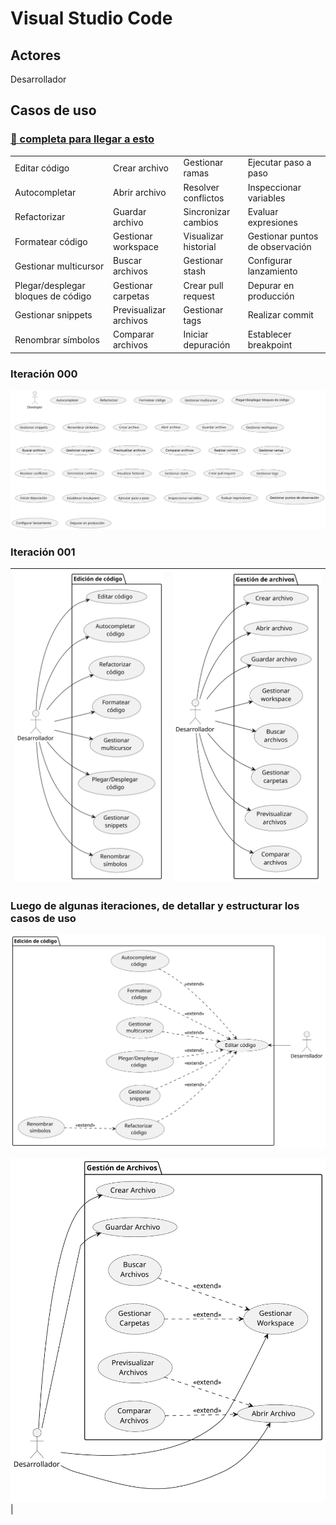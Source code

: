 # Visual Studio Code

## Actores

Desarrollador

## Casos de uso

### [🚬 completa para llegar a esto](🚬.md)

|||||
|-|-|-|-|
|Editar código|Crear archivo|Gestionar ramas|Ejecutar paso a paso
|Autocompletar|Abrir archivo|Resolver conflictos|Inspeccionar variables
|Refactorizar|Guardar archivo|Sincronizar cambios|Evaluar expresiones
|Formatear código|Gestionar workspace|Visualizar historial|Gestionar puntos de observación
|Gestionar multicursor|Buscar archivos|Gestionar stash|Configurar lanzamiento
|Plegar/desplegar bloques de código|Gestionar carpetas|Crear pull request|Depurar en producción
|Gestionar snippets|Previsualizar archivos|Gestionar tags|Realizar commit
|Renombrar símbolos|Comparar archivos|Iniciar depuración|Establecer breakpoint

### Iteración 000

![](/images/UNEATLANTICO/idsw1/vscode/ddr-AyCdU-v0.svg)

### Iteración 001

|![](/images/UNEATLANTICO/idsw1/vscode/ddr-AyCdU-v1-01.svg)|![](/images/UNEATLANTICO/idsw1/vscode/ddr-AyCdU-v1-02.svg)|
|-|-|

### Luego de algunas iteraciones, de detallar y estructurar los casos de uso

![](/images/UNEATLANTICO/idsw1/vscode/ddr-AyCdU-vE-01.svg)

![](/images/UNEATLANTICO/idsw1/vscode/ddr-AyCdU-vE-02.svg)|

